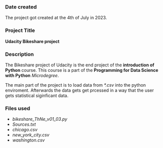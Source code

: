 ### Date created
The project got created at the 4th of July in 2023.

### Project Title
**Udacity Bikeshare project**

### Description
The Bikeshare project of Udacity is the end project of the **introduction of Python** course. This course is a part of the **Programming for Data Science with Python** _Microdegree_.

The main part of the project is to load data from _*.csv_ into the python enviroment. Afterwards the data gets get prcessed in a way that the user gets statistical siginficant data.

### Files used
- _bikeshare_ThNe_v01_03.py_
- _Sources.txt_
- _chicago.csv_
- _new_york_city.csv_
- _washington.csv_
